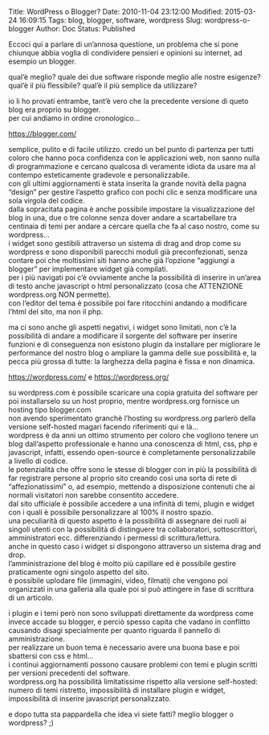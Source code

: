 Title: WordPress o Blogger?
Date: 2010-11-04 23:12:00
Modified: 2015-03-24 16:09:15
Tags: blog, blogger, software, wordpress
Slug: wordpress-o-blogger
Author: Doc
Status: Published

Eccoci qui a parlare di un’annosa questione, un problema che si pone
chiunque abbia voglia di condividere pensieri e opinioni su internet, ad
esempio un blogger.

qual’è meglio? quale dei due software risponde meglio alle nostre
esigenze? qual’è il più flessibile? qual’è il più semplice da
utilizzare?

io li ho provati entrambe, tant’è vero che la precedente versione di
queto blog era proprio su blogger.  
per cui andiamo in ordine cronologico…

[](https://blogger.com/)<https://blogger.com/></a>

semplice, pulito e di facile utilizzo. credo un bel punto di partenza
per tutti coloro che hanno poca confidenza con le applicazioni web, non
sanno nulla di programmazione e cercano qualcosa di veramente idiota da
usare ma al contempo esteticamente gradevole e personalizzabile.  
con gli ultimi aggiornamenti è stata inserita la grande novità della
pagna “design” per gestire l’aspetto grafico con pochi clic e senza
modificare una sola virgola del codice.  
dalla sopracitata pagina è anche possibile impostare la visualizzazione
del blog in una, due o tre colonne senza dover andare a scartabellare
tra centinaia di temi per andare a cercare quella che fa al caso nostro,
come su wordpress…  
i widget sono gestibili attraverso un sistema di drag and drop come su
wordpress e sono disponibili parecchi moduli già preconfezionati, senza
contare poi che moltissimi siti hanno anche già l’opzione “aggiungi a
blogger” per implementare widget già compilati.  
per i più navigati poi c’è ovviamente anche la possibilità di inserire
in un’area di testo anche javascript o html personalizzato (cosa che
ATTENZIONE wordpress.org NON permette).  
con l’editor del tema è possibile poi fare ritocchini andando a
modificare l’html del sito, ma non il php.

ma ci sono anche gli aspetti negativi, i widget sono limitati, non c’è
la possibilità di andare a modificare il sorgente del software per
inserire funzioni e di conseguenza non esistono plugin da installare per
migliorare le performance del nostro blog o ampliare la gamma delle sue
possibilità e, la pecca più grossa di tutte: la larghezza della pagina è
fissa e non dinamica.

[](https://wordpress.com)<https://wordpress.com/></a> e
[](https://wordpress.org)<https://wordpress.org/></a>

su wordpress.com è possibile scaricare una copia gratuita del software
per poi installarselo su un host proprio, mentre wordpress.org fornisce
un hosting tipo blogger.com  
non avendo sperimentato granchè l’hosting su wordpress.org parlerò della
versione self-hosted magari facendo riferimenti qui e là…  
wordpress è da anni un ottimo strumento per coloro che vogliono tenere
un blog dall’aspetto professionale e hanno una conoscenza di html, css,
php e javascript, infatti, essendo open-source è completamente
personalizzabile a livello di codice.  
le potenzialità che offre sono le stesse di blogger con in più la
possibilità di far registrare persone al proprio sito creando così una
sorta di rete di “affezionatissimi” o, ad esempio, mettendo a
disposizione contenuti che ai normali visitatori non sarebbe consentito
accedere.  
dal sito ufficiale è possibile accedere a una infinità di temi, plugin e
widget con i quali è possibile personalizzare al 100% il nostro spazio.  
una peculiarità di questo aspetto è la possibilità di assegnare dei
ruoli ai singoli utenti con la possibilità di distinguere tra
collaboratori, sottoscrittori, amministratori ecc. differenziando i
permessi di scrittura/lettura.  
anche in questo caso i widget si dispongono attraverso un sistema drag
and drop.  
l’amministrazione del blog è molto più capillare ed è possibile gestire
praticamente ogni singolo aspetto del sito.  
è possibile uplodare file (immagini, video, filmati) che vengono poi
organizzati in una galleria alla quale poi si può attingere in fase di
scrittura di un articolo.

i plugin e i temi però non sono sviluppati direttamente da wordpress
come invece accade su blogger, e perciò spesso capita che vadano in
conflitto causando disagi specialmente per quanto riguarda il pannello
di amministrazione.  
per realizzare un buon tema è necessario avere una buona base e poi
sbattersi con css e html…  
i continui aggiornamenti possono causare problemi con temi e plugin
scritti per versioni precedenti del software.  
wordpress.org ha possibilità limitatissime rispetto alla versione
self-hosted: numero di temi ristretto, impossibilità di installare
plugin e widget, impossibilità di inserire javascript personalizzato.

e dopo tutta sta pappardella che idea vi siete fatti? meglio blogger o
wordpress? ;)
